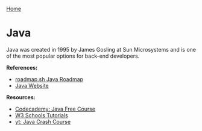 [Home](../../README.md)

# Java

<!-- TODO: fix typos for roadmap.sh -->
Java was created in 1995 by James Gosling at Sun Microsystems and is one of the most popular options for back-end developers.

**References:**
- [roadmap.sh Java Roadmap](https://roadmap.sh/java)
- [Java Website](https://www.java.com/)

**Resources:**
- [Codecademy: Java Free Course](https://www.codecademy.com/learn/learn-java)
- [W3 Schools Tutorials](https://www.w3schools.com/java/)
- [yt: Java Crash Course](https://www.youtube.com/watch?v=eIrMbAQSU34)
